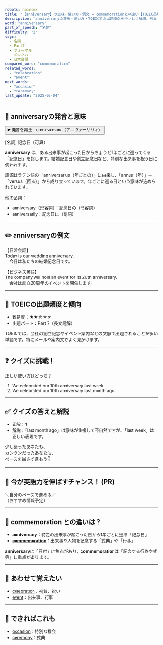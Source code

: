 ```yaml
---
robots: noindex
title: "【anniversary】の意味・使い方・例文 ― commemorationとの違い【TOEIC英単語】"
description: "anniversaryの意味・使い方・TOEICでの出題傾向をやさしく解説。例文・クイズ付きでcommemorationとの違いもわかりやすく学べます。"
word: "anniversary"
part_of_speech: "名詞"
difficulty: "2"
tags:
  - 名詞
  - Part7
  - フォーマル
  - ビジネス
  - 日常会話
compared_word: "commemoration"
related_words:
  - "celebration"
  - "event"
next_words:
  - "occasion"
  - "ceremony"
last_update: "2025-05-04"
---
```


## 🔰 anniversaryの発音と意味

<button class="play-audio" onclick="playTTS('anniversary')">
  <span class="play-audio-main">
    ▶️ 発音を再生　/ˌænɪˈvɜːrsəri/
  </span>
  <span class="play-audio-sub">
    （アニヴァーサリィ）
  </span>
</button>

[名詞] 記念日（可算）

**anniversary** は、ある出来事が起こった日からちょうど1年ごとに巡ってくる「記念日」を指します。結婚記念日や創立記念日など、特別な出来事を祝う日に使われます。

語源はラテン語の「anniversarius（年ごとの）」に由来し、「annus（年）」＋「versus（回る）」から成り立っています。年ごとに巡る日という意味が込められています。

他の品詞：  
- anniversary（形容詞）：記念日の（形容詞）
- anniversarily：記念日に（副詞）

---

## ✏️ anniversaryの例文

【日常会話】  
Today is our wedding anniversary.  
　今日は私たちの結婚記念日です。

【ビジネス英語】  
The company will hold an event for its 20th anniversary.  
　会社は創立20周年のイベントを開催します。

---

## 🎯 TOEICの出題頻度と傾向

- 難易度：★★☆☆☆
- 出題パート：Part 7（長文読解）

TOEICでは、会社の創立記念やイベント案内などの文脈で出題されることが多い単語です。特にメールや案内文でよく見かけます。

---

## ❓ クイズに挑戦！

正しい使い方はどっち？

1. We celebrated our 10th anniversary last week.  
2. We celebrated our 10th anniversary last month ago.

---

## ✅ クイズの答えと解説

- 正解：**1**
- 解説：「last month ago」は意味が重複して不自然ですが、「last week」は正しい表現です。

少し迷ったあなたも、  
カンタンだったあなたも、  
ペースを崩さず進もう👇️

---

## 🚀 今が英語力を伸ばすチャンス！ (PR)

<div class="info-center">
＼自分のペースで進める／<br>  
（おすすめ情報予定）
</div>

---

## 🤔  commemoration との違いは？

- **anniversary**：特定の出来事が起こった日から1年ごとに巡る「記念日」
- **[commemoration](/commemoration)**：出来事や人物を記念する「式典」や「行事」

**anniversary**は「日付」に焦点があり、**commemoration**は「記念する行為や式典」に重点があります。

---

## 🧩 あわせて覚えたい

- [celebration](/celebration)：祝賀、祝い
- [event](/event)：出来事、行事

---

## 📖 できればこれも

- [occasion](/occasion)：特別な機会
- [ceremony](/ceremony)：式典

<!-- cvid: aid18_bid43 -->
